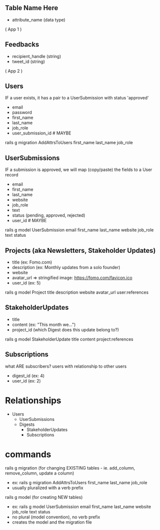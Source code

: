 ## Table Name Here

- attribute_name (data type)

( App 1 )

## Feedbacks

- recipient_handle (string)
- tweet_id (string)

( App 2 )

## Users

IF a user exists, it has a pair to a UserSubmission with status 'approved'

- email
- password
- first_name
- last_name
- job_role
- user_submission_id # MAYBE

rails g migration AddAttrsToUsers first_name last_name job_role

## UserSubmissions

IF a submission is approved, we will map (copy/paste) the fields to a User record

- email
- first_name
- last_name
- website
- job_role
- text
- status (pending, approved, rejected)
- user_id # MAYBE

rails g model UserSubmission email first_name last_name website job_role text status
## Projects (aka Newsletters, Stakeholder Updates)

- title (ex: Fomo.com)
- description (ex: Monthly updates from a solo founder)
- website
- avatar_url => stringified image: <https://fomo.com/favicon.ico>
- user_id (ex: 5)

rails g model Project title description website avatar_url user:references

## StakeholderUpdates

- title
- content (ex: "This month we...")
- project_id (which Digest does this update belong to?)

rails g model StakeholderUpdate title content project:references

## Subscriptions

what ARE subscribers? users with relationship to other users

- digest_id (ex: 4)
- user_id (ex: 2)

# Relationships

- Users
  - UserSubmissions
  - Digests
    - StakeholderUpdates
    - Subscriptions


# commands

rails g migration <command> (for changing EXISTING tables - ie. add_column, remove_column, update a column)

- ex: rails g migration AddAttrsToUsers first_name last_name job_role
- usually pluralized with a verb prefix

rails g model <command> (for creating NEW tables)

- ex: rails g model UserSubmission email first_name last_name website job_role text status
- no plural (model convention), no verb prefix
- creates the model and the migration file

